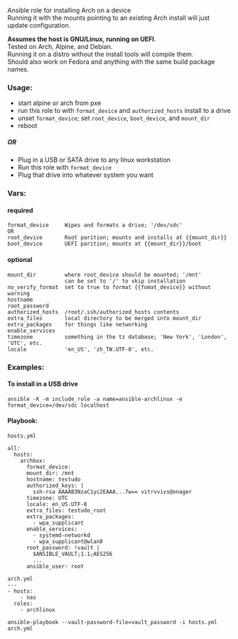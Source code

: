 Ansible role for installing Arch on a device  
Running it with the mounts pointing to an existing Arch install will just update configuration.  

**Assumes the host is GNU/Linux, running on UEFI**.  
Tested on Arch, Alpine, and Debian.  
Running it on a distro without the install tools will compile them.  
Should also work on Fedora and anything with the same build package names.  

### Usage:
- start alpine or arch from pxe  
- run this role to with `format_device` and `authorized_hosts` install to a drive
- unset `format_device`; set `root_device`, `boot_device`, and `mount_dir`
- reboot
##### OR
- Plug in a USB or SATA drive to any linux workstation
- Run this role with `format_device`
- Plug that drive into whatever system you want

### Vars:
#### required
```
format_device     Wipes and formats a drive; '/dev/sdc'
OR
root_device       Root parition; mounts and installs at {{mount_dir}}
boot_device       UEFI parition; mounts at {{mount_dir}}/boot 
```
#### optional
```
mount_dir         where root_device should be mounted; '/mnt'
                  can be set to '/' to skip installation
no_verify_format  set to true to format {{fomat_device}} without warning
hostname
root_password
authorized_hosts  /root/.ssh/authorized_hosts contents
extra_files       local directory to be merged into mount_dir
extra_packages    for things like networking
enable_services
timezone          something in the tz database; 'New York', 'London', 'UTC', etc.
locale            'en_US', 'zh_TW.UTF-8', etc.
```

### Examples:
#### To install in a USB drive
```ansible -K -m include_role -a name=ansible-archlinux -e format_device=/dev/sdc localhost```
#### Playbook:
```
hosts.yml

all:
  hosts:
    archbox:
      format_device: 
      mount_dir: /mnt
      hostname: testudo
      authorized_keys: |
        ssh-rsa AAAAB3NzaC1yc2EAAA...7w== vitrvvivs@onager
      timezone: UTC
      locale: en_US.UTF-8
      extra_files: testudo_root
      extra_packages:
        - wpa_supplicant
      enable_services: 
        - systemd-networkd
        - wpa_supplicant@wlan0
      root_password: !vault |
        $ANSIBLE_VAULT;1.1;AES256
        ...
      ansible_user: root

arch.yml
---
- hosts:
    - nas
  roles:
    - archlinux
```
```
ansible-playbook --vault-password-file=vault_password -i hosts.yml arch.yml
```
